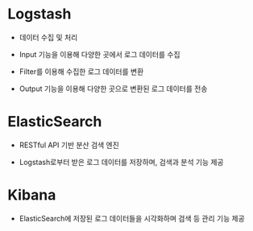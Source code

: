 
# Logstash

- 데이터 수집 및 처리

- Input 기능을 이용해 다양한 곳에서 로그 데이터를 수집

- Filter를 이용해 수집한 로그 데이터를 변환

- Output 기능을 이용해 다양한 곳으로 변환된 로그 데이터를 전송

# ElasticSearch

- RESTful API 기반 분산 검색 엔진

- Logstash로부터 받은 로그 데이터를 저장하며, 검색과 분석 기능 제공

# Kibana

- ElasticSearch에 저장된 로그 데이터들을 시각화하며 검색 등 관리 기능 제공
